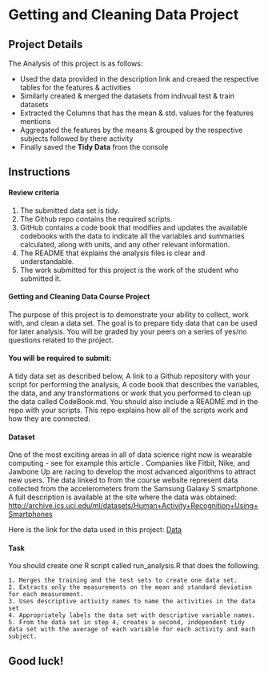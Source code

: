 # Getting and Cleaning Data Project

## Project Details

The Analysis of this project is as follows:
* Used the data provided in the description link and creaed the respective tables for the features & activities
* Similarly created & merged the datasets from indivual test & train datasets
* Extracted the Columns that has the mean & std. values for the features mentions
* Aggregated the features by the means & grouped by the respective subjects followed by there activity
* Finally saved the **Tidy Data** from the console



## Instructions
#### Review criteria

1. The submitted data set is tidy.
2. The Github repo contains the required scripts.
3. GitHub contains a code book that modifies and updates the available codebooks with the data to indicate all the variables and summaries calculated, along with units, and any other relevant information.
4. The README that explains the analysis files is clear and understandable.
5. The work submitted for this project is the work of the student who submitted it.


#### Getting and Cleaning Data Course Project
The purpose of this project is to demonstrate your ability to collect, work with, and clean a data set. The goal is to prepare tidy data that can be used for later analysis. You will be graded by your peers on a series of yes/no questions related to the project.

#### You will be required to submit:

A tidy data set as described below,
A link to a Github repository with your script for performing the analysis,
A code book that describes the variables, the data, and any transformations or work that you performed to clean up the data called CodeBook.md. You should also include a README.md in the repo with your scripts. This repo explains how all of the scripts work and how they are connected.


#### Dataset
One of the most exciting areas in all of data science right now is wearable computing - see for example this article . Companies like Fitbit, Nike, and Jawbone Up are racing to develop the most advanced algorithms to attract new users. The data linked to from the course website represent data collected from the accelerometers from the Samsung Galaxy S smartphone. A full description is available at the site where the data was obtained:
http://archive.ics.uci.edu/ml/datasets/Human+Activity+Recognition+Using+Smartphones

Here is the link for the data used in this project: [Data](https://d396qusza40orc.cloudfront.net/getdata%2Fprojectfiles%2FUCI%20HAR%20Dataset.zip)

#### Task
You should create one R script called run_analysis.R that does the following.
```
1. Merges the training and the test sets to create one data set.
2. Extracts only the measurements on the mean and standard deviation for each measurement.
3. Uses descriptive activity names to name the activities in the data set
4. Appropriately labels the data set with descriptive variable names.
5. From the data set in step 4, creates a second, independent tidy data set with the average of each variable for each activity and each subject.
```
## Good luck!
